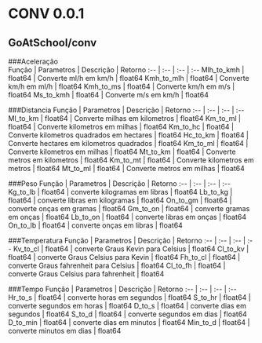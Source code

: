 # CONV 0.0.1
## GoAtSchool/conv  

###Aceleração  
Função | Parametros | Descrição | Retorno
:-- | :-- | :-- | :--
Mlh_to_kmh | float64 | Converte ml/h em km/h | float64
Kmh_to_mlh | float64 | Converte km/h em ml/h | float64
Kmh_to_ms | float64 | Converte km/h em m/s | float64
Ms_to_kmh | float64 | Converte m/s em km/h | float64


###Distancia
Função | Parametros | Descrição | Retorno
:-- | :-- | :-- | :--
Ml_to_km | float64 | Converte milhas em kilometros | float64
Km_to_ml | float64 | Converte kilometros em milhas | float64
Km_to_hc | float64 | Converte kilometros quadrados em hectares | float64
Hc_to_km | float64 | Converte hectares em kilometros quadrados | float64
Km_to_ml | float64 | Converte kilometros em milhas | float64
Mt_to_km | float64 | Converte metros em kilometros | float64
Km_to_mt | float64 | Converte kilometros em metros | float64
Mt_to_ml | float64 | Converte metros em milhas | float64


###Peso
Função | Parametros | Descrição | Retorno
:-- | :-- | :-- | :--
Kg_to_lb | float64 | converte kilogramas em libras | float64
Lb_to_kg | float64 | converte libras em kilogramas | float64
On_to_gm | float64 | converte onças em gramas | float64
Gm_to_on | float64 | converte gramas em onças | float64
Lb_to_on | float64 | converte libras em onças | float64
On_to_lb | float64 | converte onças em libras | float64


###Temperatura
Função | Parametros | Descrição | Retorno
:-- | :-- | :-- | :--
Kv_to_cl | float64 | converte Graus Kevin para Celsius | float64
Cl_to_kv | float64 | converte Graus Celsius para Kevin | float64
Fh_to_cl | float64 | converte Graus fahrenheit para Celsius | float64
Cl_to_fh | float64 | converte Graus Celsius para fahrenheit | float64


###Tempo
Função | Parametros | Descrição | Retorno
:-- | :-- | :-- | :--
Hr_to_s | float64 | converte horas em segundos | float64
S_to_hr | float64 | converte segundos em horas | float64
D_to_s | float64 | converte dias em segundos | float64
S_to_d | float64 | converte segundos em dias | float64
D_to_min | float64 | converte dias em minutos | float64
Min_to_d | float64 | converte minutos em dias | float64

